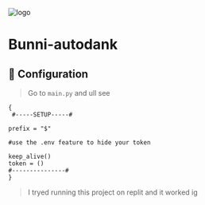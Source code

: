 ![logo](https://i.imgur.com/yLEmwmE.jpg)
 
 # Bunni-autodank
 
 ## 🍄 Configuration
> Go to `main.py` and ull see 

```
{
 #-----SETUP-----#

prefix = "$"

#use the .env feature to hide your token

keep_alive()
token = ()
#---------------#
}
```
> I tryed running this project on replit and it worked ig 
